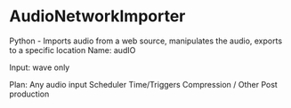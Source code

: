 # AudioNetworkImporter
Python - Imports audio from a web source, manipulates the audio, exports to a specific location
Name: audIO


Input: wave only

Plan:
Any audio input
Scheduler Time/Triggers
Compression / Other Post production
